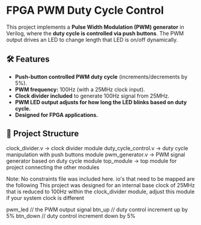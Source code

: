 # FPGA PWM Duty Cycle Control

This project implements a **Pulse Width Modulation (PWM) generator** in Verilog, where the **duty cycle is controlled via push buttons**. The PWM output drives an LED to change length that LED is on/off dynamically.

## 🛠 Features
- **Push-button controlled PWM duty cycle** (increments/decrements by 5%).
- **PWM frequency:** 100Hz (with a 25MHz clock input).
- **Clock divider included** to generate 100Hz signal from 25MHz.
- **PWM LED output adjusts for how long the LED blinks based on duty cycle.**
- **Designed for FPGA applications.**

## 📂 Project Structure
clock_divider.v -> clock divider module
duty_cycle_control.v -> duty cycle manipulation with push buttons module
pwm_generator.v -> PWM signal generator based on duty cycle module
top_module -> top module for project connecting the other modules

Note: 
No constraints file was included here. io's that need to be mapped are the following
This project was designed for an internal base clock of 25MHz that is reduced to 100Hz within the clock_divider module, adjust this module if your system clock is different

pwm_led // the PWM output signal
btn_up // duty control increment up by 5%
btn_down // duty control increment down by 5%
